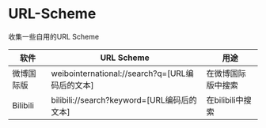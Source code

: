 # URL-Scheme
收集一些自用的URL Scheme

软件|URL Scheme|用途
|---|---|---|
微博国际版|weibointernational://search?q=[URL编码后的文本]|在微博国际版中搜索
Bilibili|bilibili://search?keyword=[URL编码后的文本]|在bilibili中搜索

